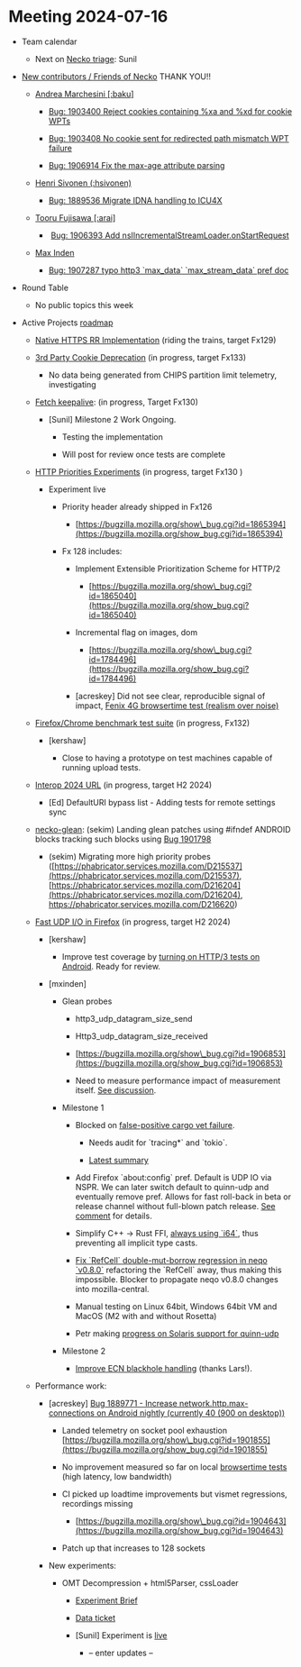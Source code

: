 # Meeting 2024-07-16

-   Team calendar
    

    -   Next on [Necko triage](https://github.com/mozilla-necko/triage-list): Sunil
    

  

-   [New contributors / Friends of Necko](https://bugzilla.mozilla.org/buglist.cgi?v5=acreskey%40mozilla.com&o1=equals&o8=equals&v7=nobody%40mozilla.org&chfield=cf_last_resolved&f2=assigned_to&n3=1&f9=assigned_to&n1=1&chfieldfrom=2024-07-09&n8=1&v6=rjesup%40jesup.org&v4=smayya%40mozilla.com&o3=equals&v1=valentin.gosu%40gmail.com&o5=equals&component=DOM%3A%20Networking&component=Networking&component=Networking%3A%20Cache&component=Networking%3A%20Cookies&component=Networking%3A%20DNS&component=Networking%3A%20File&component=Networking%3A%20HTTP&component=Networking%3A%20JAR&component=Networking%3A%20Proxy&component=Networking%3A%20WebSockets&o7=equals&v8=wptsync%40mozilla.bugs&n6=1&n4=1&n5=1&classification=Client%20Software&classification=Developer%20Infrastructure&classification=Components&classification=Server%20Software&classification=Other&n7=1&o6=equals&o4=equals&resolution=---&resolution=FIXED&resolution=INVALID&resolution=WONTFIX&resolution=INACTIVE&resolution=DUPLICATE&resolution=WORKSFORME&resolution=INCOMPLETE&resolution=SUPPORT&resolution=EXPIRED&resolution=MOVED&v3=edgul%40mozilla.com&f4=assigned_to&list_id=17124464&f6=assigned_to&v2=kershaw%40mozilla.com&query_format=advanced&v9=sekim%40mozilla.com&f5=assigned_to&bug_type=defect&bug_type=enhancement&bug_type=task&f7=assigned_to&n2=1&priority=P1&priority=P2&priority=P3&priority=P4&priority=P5&priority=--&f3=assigned_to&n9=1&o2=equals&product=Core&o9=equals&f1=assigned_to&f8=assigned_to&bug_status=RESOLVED&bug_status=VERIFIED&bug_status=CLOSED) THANK YOU!!
    

    -   [Andrea Marchesini \[:baku\]](https://bugzilla.mozilla.org/user_profile?user_id=446257)
    

        -   [Bug: 1903400 Reject cookies containing %xa and %xd for cookie WPTs](https://bugzilla.mozilla.org/show_bug.cgi?id=1903400) 
    
        -   [Bug: 1903408 No cookie sent for redirected path mismatch WPT failure](https://bugzilla.mozilla.org/show_bug.cgi?id=1903408) 
    
        -   [Bug: 1906914 Fix the max-age attribute parsing](https://bugzilla.mozilla.org/show_bug.cgi?id=1906914) 
    

    -   [Henri Sivonen (:hsivonen)](https://bugzilla.mozilla.org/user_profile?user_id=5490)
    

        -   [Bug: 1889536 Migrate IDNA handling to ICU4X](https://bugzilla.mozilla.org/show_bug.cgi?id=1889536) 
    

    -   [Tooru Fujisawa \[:arai\]](https://bugzilla.mozilla.org/user_profile?user_id=310076)
    

        -    [Bug: 1906393 Add nsIIncrementalStreamLoader.onStartRequest](https://bugzilla.mozilla.org/show_bug.cgi?id=1906393) 
    

    -   [Max Inden](https://bugzilla.mozilla.org/user_profile?user_id=741948)
    

        -   [Bug: 1907287 typo http3 \`max\_data\` \`max\_stream\_data\` pref doc](https://bugzilla.mozilla.org/show_bug.cgi?id=1907287) 
    

  
  

-   Round Table
    

    -   No public topics this week
    

  
  

-   Active Projects [roadmap](https://mozilla-hub.atlassian.net/jira/plans/71/scenarios/71?vid=300#plan/backlog) 
    

    -   [Native HTTPS RR Implementation](https://mozilla-hub.atlassian.net/browse/FFXP-2553) (riding the trains, target Fx129)
    
    -   [3rd Party Cookie Deprecation](https://mozilla-hub.atlassian.net/browse/FFXP-2237) (in progress, target Fx133)
    

        -   No data being generated from CHIPS partition limit telemetry, investigating
    

    -   [Fetch keepalive](https://mozilla-hub.atlassian.net/browse/FFXP-2596): (in progress, Target Fx130) 
    

        -   \[Sunil\] Milestone 2 Work Ongoing. 
    

            -   Testing the implementation
    
            -   Will post for review once tests are complete
    

    -   [HTTP Priorities Experiments](https://mozilla-hub.atlassian.net/browse/FFXP-2070) (in progress, target Fx130 )
    

        -   Experiment live
    

            -   Priority header already shipped in Fx126
    

                -   [https://bugzilla.mozilla.org/show\_bug.cgi?id=1865394](https://bugzilla.mozilla.org/show_bug.cgi?id=1865394)
    

            -   Fx 128 includes:
    

                -   Implement Extensible Prioritization Scheme for HTTP/2
    

                    -   [https://bugzilla.mozilla.org/show\_bug.cgi?id=1865040](https://bugzilla.mozilla.org/show_bug.cgi?id=1865040)
    

                -   Incremental flag on images, dom
    

                    -   [https://bugzilla.mozilla.org/show\_bug.cgi?id=1784496](https://bugzilla.mozilla.org/show_bug.cgi?id=1784496)
    

                -   \[acreskey\] Did not see clear, reproducible signal of impact, [Fenix 4G browsertime test (realism over noise)](https://docs.google.com/spreadsheets/d/1riQZJiFHqCeyejkc76d6-8hP7ktemS_ZIljcHqxlKZM/edit?gid=1358033561#gid=1358033561)
    

    -   [Firefox/Chrome benchmark test suite](https://mozilla-hub.atlassian.net/browse/FFXP-2784) (in progress, Fx132)
    

        -   \[kershaw\]
    

            -   Close to having a prototype on test machines capable of running upload tests.
    

    -   [Interop 2024 URL](https://mozilla-hub.atlassian.net/browse/FFXP-2202) (in progress, target H2 2024)
    

        -   \[Ed\] DefaultURI bypass list - Adding tests for remote settings sync
    

    -   [necko-glean](https://bugzilla.mozilla.org/show_bug.cgi?id=1854569): (sekim) Landing glean patches using #ifndef ANDROID blocks tracking such blocks using [Bug 1901798](https://bugzilla.mozilla.org/show_bug.cgi?id=1901798)  
    

        -   (sekim) Migrating more high priority probes ([https://phabricator.services.mozilla.com/D215537](https://phabricator.services.mozilla.com/D215537), [https://phabricator.services.mozilla.com/D216204](https://phabricator.services.mozilla.com/D216204), https://phabricator.services.mozilla.com/D216620)
    

    -   [Fast UDP I/O in Firefox](https://mozilla-hub.atlassian.net/browse/FFXP-2862) (in progress, target H2 2024)
    

        -   \[kershaw\]
    

            -   Improve test coverage by [turning on HTTP/3 tests on Android](https://bugzilla.mozilla.org/show_bug.cgi?id=1622901). Ready for review.
    

        -   \[mxinden\]
    

            -   Glean probes
    

                -   http3\_udp\_datagram\_size\_send
    
                -   Http3\_udp\_datagram\_size\_received
    
                -   [https://bugzilla.mozilla.org/show\_bug.cgi?id=1906853](https://bugzilla.mozilla.org/show_bug.cgi?id=1906853)
    
                -   Need to measure performance impact of measurement itself. [See discussion](https://matrix.to/#/!SCdsJdSTaQHjzEVrAE:mozilla.org/$Yo_gboi3lMoYpMch2INmdWJSYMOHBiyCvgPTW7B0OMg?via=mozilla.org&via=matrix.org).
    

            -   Milestone 1
    

                -   Blocked on [false-positive cargo vet failure](https://phabricator.services.mozilla.com/D212959#inline-1194604).
    

                    -   Needs audit for \`tracing\*\` and \`tokio\`.
    
                    -   [Latest summary](https://bugzilla.mozilla.org/show_bug.cgi?id=1907810#c7)
    

                -   Add Firefox \`about:config\` pref. Default is UDP IO via NSPR. We can later switch default to quinn-udp and eventually remove pref. Allows for fast roll-back in beta or release channel without full-blown patch release. [See comment](https://phabricator.services.mozilla.com/D212959#7429328) for details.
    
                -   Simplify C++ -> Rust FFI, [always using \`i64\`](https://phabricator.services.mozilla.com/D212959#change-qP0D9d8ZFGtb), thus preventing all implicit type casts.
    
                -   [Fix \`RefCell\` double-mut-borrow regression in neqo \`v0.8.0\`](https://github.com/mozilla/neqo/pull/1981) refactoring the \`RefCell\` away, thus making this impossible. Blocker to propagate neqo v0.8.0 changes into mozilla-central. 
    
                -   Manual testing on Linux 64bit, Windows 64bit VM and MacOS (M2 with and without Rosetta)
    
                -   Petr making [progress on Solaris support for quinn-udp](https://github.com/quinn-rs/quinn/pull/1916)
    

            -   Milestone 2
    

                -   [Improve ECN blackhole handling](https://github.com/mozilla/neqo/pull/1964) (thanks Lars!).
    

    -   Performance work: 
    

        -   \[acreskey\] [Bug 1889771 - Increase network.http.max-connections on Android nightly (currently 40 (900 on desktop))](https://bugzilla.mozilla.org/show_bug.cgi?id=1889771)
    

            -   Landed telemetry on socket pool exhaustion [https://bugzilla.mozilla.org/show\_bug.cgi?id=1901855](https://bugzilla.mozilla.org/show_bug.cgi?id=1901855)
    
            -   No improvement measured so far on local [browsertime tests](https://docs.google.com/spreadsheets/d/1riQZJiFHqCeyejkc76d6-8hP7ktemS_ZIljcHqxlKZM/edit?gid=1748421388#gid=1748421388) (high latency, low bandwidth)
    
            -   CI picked up loadtime improvements but vismet regressions, recordings missing
    

                -   [https://bugzilla.mozilla.org/show\_bug.cgi?id=1904643](https://bugzilla.mozilla.org/show_bug.cgi?id=1904643)
    

            -   Patch up that increases to 128 sockets
    

        -   New experiments:
    

            -   OMT Decompression + html5Parser, cssLoader 
    

                -   [Experiment Brief](https://docs.google.com/document/d/1ARo-8IiBitR3dNpiB53AYTkouSleGfX-ANVOGgjAbmQ/edit)
    
                -   [Data ticket](https://mozilla-hub.atlassian.net/browse/DO-1698)
    
                -   \[Sunil\] Experiment is [live](https://experimenter.services.mozilla.com/nimbus/off-main-thread-decompression-experiment/summary)
    

                    -   – enter updates –